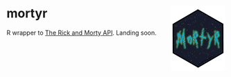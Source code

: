 # mortyr <img src='logo.png' align="right" height="150" /></a>

R wrapper to [The Rick and Morty API](https://rickandmortyapi.com/). Landing soon.
